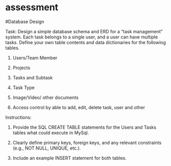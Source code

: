 # assessment
#Database Design

Task: Design a simple database schema and ERD for a “task management” system. Each task belongs to a single user, and a user can have multiple tasks. Define your own table contents and data dictionaries for the following tables.

1. Users/Team Member

2. Projects

3. Tasks and Subtask

4. Task Type

5. Image/Video/ other documents

6. Access control by able to add, edit, delete task, user and other


Instructions:

1. Provide the SQL CREATE TABLE statements for the Users and Tasks tables what could execute in MySql.

2. Clearly define primary keys, foreign keys, and any relevant constraints (e.g., NOT NULL, UNIQUE, etc.).

3. Include an example INSERT statement for both tables.
